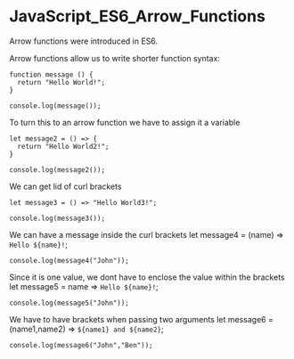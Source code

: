 # JavaScript_ES6_Arrow_Functions

Arrow functions were introduced in ES6.

Arrow functions allow us to write shorter function syntax:


    function message () {
      return "Hello World!";
    }

    console.log(message());

To turn this to an arrow function we have to assign it a variable

    let message2 = () => {
      return "Hello World2!";
    }

    console.log(message2());

We can get lid of curl brackets

    let message3 = () => "Hello World3!";

    console.log(message3());

We can have a message inside the curl brackets
    let message4 = (name) => `Hello ${name}!`;

    console.log(message4("John"));

Since it is one value, we dont have to enclose the value within the brackets
    let message5 = name => `Hello ${name}!`;

    console.log(message5("John"));

We have to have brackets when passing two arguments
    let message6 = (name1,name2) => `${name1} and ${name2}`;

    console.log(message6("John","Ben"));

